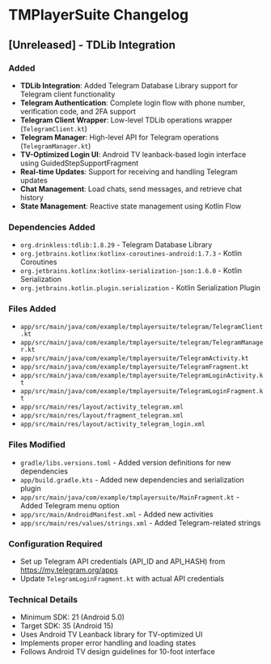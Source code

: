 # TMPlayerSuite Changelog

## [Unreleased] - TDLib Integration

### Added
- **TDLib Integration**: Added Telegram Database Library support for Telegram client functionality
- **Telegram Authentication**: Complete login flow with phone number, verification code, and 2FA support
- **Telegram Client Wrapper**: Low-level TDLib operations wrapper (`TelegramClient.kt`)
- **Telegram Manager**: High-level API for Telegram operations (`TelegramManager.kt`)
- **TV-Optimized Login UI**: Android TV leanback-based login interface using GuidedStepSupportFragment
- **Real-time Updates**: Support for receiving and handling Telegram updates
- **Chat Management**: Load chats, send messages, and retrieve chat history
- **State Management**: Reactive state management using Kotlin Flow

### Dependencies Added
- `org.drinkless:tdlib:1.8.29` - Telegram Database Library
- `org.jetbrains.kotlinx:kotlinx-coroutines-android:1.7.3` - Kotlin Coroutines
- `org.jetbrains.kotlinx:kotlinx-serialization-json:1.6.0` - Kotlin Serialization
- `org.jetbrains.kotlin.plugin.serialization` - Kotlin Serialization Plugin

### Files Added
- `app/src/main/java/com/example/tmplayersuite/telegram/TelegramClient.kt`
- `app/src/main/java/com/example/tmplayersuite/telegram/TelegramManager.kt`
- `app/src/main/java/com/example/tmplayersuite/TelegramActivity.kt`
- `app/src/main/java/com/example/tmplayersuite/TelegramFragment.kt`
- `app/src/main/java/com/example/tmplayersuite/TelegramLoginActivity.kt`
- `app/src/main/java/com/example/tmplayersuite/TelegramLoginFragment.kt`
- `app/src/main/res/layout/activity_telegram.xml`
- `app/src/main/res/layout/fragment_telegram.xml`
- `app/src/main/res/layout/activity_telegram_login.xml`

### Files Modified
- `gradle/libs.versions.toml` - Added version definitions for new dependencies
- `app/build.gradle.kts` - Added new dependencies and serialization plugin
- `app/src/main/java/com/example/tmplayersuite/MainFragment.kt` - Added Telegram menu option
- `app/src/main/AndroidManifest.xml` - Added new activities
- `app/src/main/res/values/strings.xml` - Added Telegram-related strings

### Configuration Required
- Set up Telegram API credentials (API_ID and API_HASH) from https://my.telegram.org/apps
- Update `TelegramLoginFragment.kt` with actual API credentials

### Technical Details
- Minimum SDK: 21 (Android 5.0)
- Target SDK: 35 (Android 15)
- Uses Android TV Leanback library for TV-optimized UI
- Implements proper error handling and loading states
- Follows Android TV design guidelines for 10-foot interface